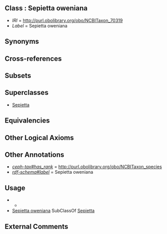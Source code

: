 
## Class : Sepietta oweniana

 * *IRI* = http://purl.obolibrary.org/obo/NCBITaxon_70319
 * *Label* = Sepietta oweniana

## Synonyms


## Cross-references


## Subsets


## Superclasses

 * [Sepietta](../../NCBITaxon/34/NCBITaxon_34534.md)

## Equivalencies


## Other Logical Axioms


## Other Annotations

 * *[ceph-tax#has_rank](../../ceph-tax#has/nk/ceph-tax#has_rank.md)* = http://purl.obolibrary.org/obo/NCBITaxon_species
 * *[rdf-schema#label](../../el/rdf-schema#label.md)* = Sepietta oweniana

## Usage

 * -
 * [Sepietta oweniana](../../NCBITaxon/19/NCBITaxon_70319.md) SubClassOf [Sepietta](../../NCBITaxon/34/NCBITaxon_34534.md)

## External Comments

